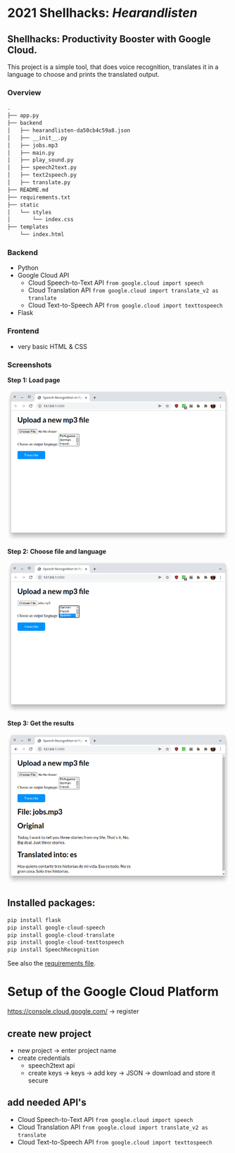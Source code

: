# 2021 Shellhacks: *Hearandlisten*
## Shellhacks: Productivity Booster with Google Cloud. 

This project is a simple tool, that does voice recognition, translates it in a language to choose and prints the translated output. 

### Overview

```bash
.
├── app.py
├── backend
│   ├── hearandlisten-da50cb4c59a8.json
│   ├── __init__.py
│   ├── jobs.mp3
│   ├── main.py
│   ├── play_sound.py
│   ├── speech2text.py
│   ├── text2speech.py
│   ├── translate.py
├── README.md
├── requirements.txt
├── static
│   └── styles
│       └── index.css
├── templates
    └── index.html
```


### Backend

* Python
* Google Cloud API
  * Cloud Speech-to-Text API ```from google.cloud import speech```
  * Cloud Translation API ```from google.cloud import translate_v2 as translate```
  * Cloud Text-to-Speech API ```from google.cloud import texttospeech```
* Flask

### Frontend

* very basic HTML & CSS

### Screenshots

**Step 1: Load page**

![1](templates/1.png)

**Step 2: Choose file and language**

![2](templates/2.png)

**Step 3: Get the results**

![3](templates/3.png)

## Installed packages: 
```python
pip install flask
pip install google-cloud-speech
pip install google-cloud-translate
pip install google-cloud-texttospeech
pip install SpeechRecognition
```

See also the [requirements file](./requirements.txt).

# Setup of the Google Cloud Platform

https://console.cloud.google.com/ &rarr; register

## create new project

* new project &rarr; enter project name
* create credentials
  * speech2text api
  * create keys &rarr; keys &rarr; add key &rarr; JSON &rarr; download and store it secure

## add needed API's

* Cloud Speech-to-Text API ```from google.cloud import speech```
* Cloud Translation API ```from google.cloud import translate_v2 as translate```
* Cloud Text-to-Speech API ```from google.cloud import texttospeech```
